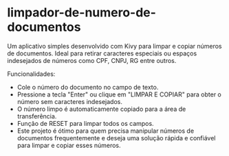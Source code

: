 # limpador-de-numero-de-documentos

Um aplicativo simples desenvolvido com Kivy para limpar e copiar números de documentos. Ideal para retirar caracteres especiais ou espaços indesejados de números como CPF, CNPJ, RG entre outros.

Funcionalidades:

+ Cole o número do documento no campo de texto.
+ Pressione a tecla "Enter" ou clique em "LIMPAR E COPIAR" para obter o número sem caracteres indesejados.
+ O número limpo é automaticamente copiado para a área de transferência.
+ Função de RESET para limpar todos os campos.
+ Este projeto é ótimo para quem precisa manipular números de documentos frequentemente e deseja uma solução rápida e confiável para limpar e copiar esses números.
